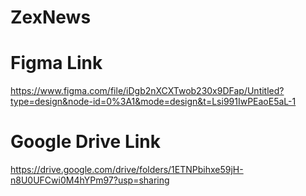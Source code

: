 # ZexNews

# Figma Link
https://www.figma.com/file/iDgb2nXCXTwob230x9DFap/Untitled?type=design&node-id=0%3A1&mode=design&t=Lsi991IwPEaoE5aL-1

# Google Drive Link
https://drive.google.com/drive/folders/1ETNPbihxe59jH-n8U0UFCwi0M4hYPm97?usp=sharing